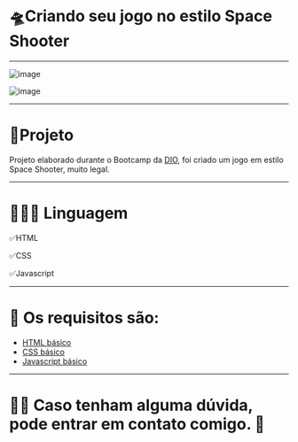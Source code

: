 # 🛸Criando seu jogo no estilo Space Shooter
***********************************************************

![image](https://user-images.githubusercontent.com/72118415/165574715-1deb54ca-779f-4412-8165-e341e49bd83b.png)


![image](https://user-images.githubusercontent.com/72118415/165575321-1631e91d-ce45-4b2a-897c-76783e7bbe64.png)




***********************************************************
# 🧩Projeto

Projeto elaborado durante o Bootcamp da [DIO](https://dio.me/sign-up?ref=Y02E17JPS5), foi criado um jogo em estilo 
Space Shooter, muito legal. 

***********************************************************
# 👩🏻‍💻 Linguagem

✅HTML

✅CSS

✅Javascript

***********************************************************
# 📌 Os requisitos são:

* [HTML básico](https://www.w3schools.com/html/)
* [CSS básico](https://developer.mozilla.org/pt-BR/docs/Web/CSS)
* [Javascript básico](https://developer.mozilla.org/pt-BR/docs/Web/JavaScript)
***********************************************************
# 🤝🏼 Caso tenham alguma dúvida, pode entrar em contato comigo. 💌
 

